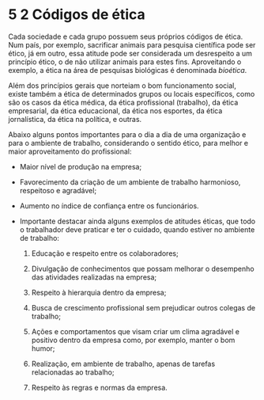 # 5 2 Códigos de ética

Cada sociedade e cada grupo possuem seus próprios códigos de ética. Num país, por exemplo, sacrificar animais para pesquisa científica pode ser ético, já em outro, essa atitude pode ser considerada um desrespeito a um princípio ético, o de não utilizar animais para estes fins. Aproveitando o exemplo, a ética na área de pesquisas biológicas é denominada *bioética*.

Além dos princípios gerais que norteiam o bom funcionamento social, existe também a ética de determinados grupos ou locais específicos, como são os casos da ética médica, da ética profissional (trabalho), da ética empresarial, da ética educacional, da ética nos esportes, da ética jornalística, da ética na política, e outras.

Abaixo alguns pontos importantes para o dia a dia de uma organização e para o ambiente de trabalho, considerando o sentido ético, para melhor e maior aproveitamento do profissional:

* Maior nível de produção na empresa;
  
* Favorecimento da criação de um ambiente de trabalho harmonioso, respeitoso e agradável;
  
* Aumento no índice de confiança entre os funcionários.
  
* Importante destacar ainda alguns exemplos de atitudes éticas, que todo o trabalhador deve praticar e ter o cuidado, quando estiver no ambiente de trabalho:
  
    1. Educação e respeito entre os colaboradores;
 
    2. Divulgação de conhecimentos que possam melhorar o desempenho das atividades realizadas na empresa;
  
    3. Respeito à hierarquia dentro da empresa;
     
    4. Busca de crescimento profissional sem prejudicar outros colegas de trabalho;
   
    8. Ações e comportamentos que visam criar um clima agradável e positivo dentro da empresa como, por exemplo, manter o bom humor;
   
    9. Realização, em ambiente de trabalho, apenas de tarefas relacionadas ao trabalho;
   
    10.  Respeito às regras e normas da empresa.